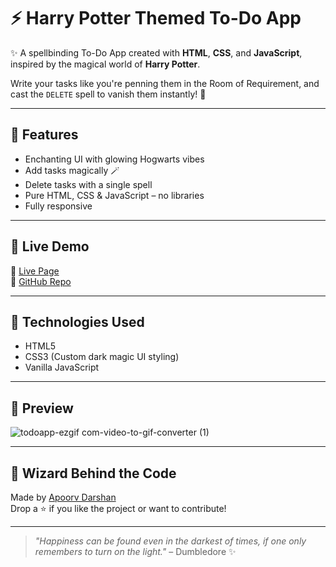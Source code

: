 # ⚡ Harry Potter Themed To-Do App

✨ A spellbinding To-Do App created with **HTML**, **CSS**, and **JavaScript**, inspired by the magical world of **Harry Potter**.

Write your tasks like you're penning them in the Room of Requirement, and cast the `DELETE` spell to vanish them instantly! 💫

---

## 🧙 Features

- Enchanting UI with glowing Hogwarts vibes
- Add tasks magically 🪄
- Delete tasks with a single spell
- Pure HTML, CSS & JavaScript – no libraries
- Fully responsive

---

## 🧪 Live Demo

🔮 [Live Page](https://apoorvdarshan.github.io/todo-app)  
📜 [GitHub Repo](https://github.com/apoorvdarshan/todo-app)

---

## 🧰 Technologies Used

- HTML5
- CSS3 (Custom dark magic UI styling)
- Vanilla JavaScript

---

## 📸 Preview

![todoapp-ezgif com-video-to-gif-converter (1)](https://github.com/user-attachments/assets/b82e14ec-e295-4d23-bf91-4950feeca551)


---

## 👦 Wizard Behind the Code

Made by [Apoorv Darshan](https://github.com/apoorvdarshan)  
Drop a ⭐ if you like the project or want to contribute!

---

> _"Happiness can be found even in the darkest of times, if one only remembers to turn on the light."_ – Dumbledore ✨
